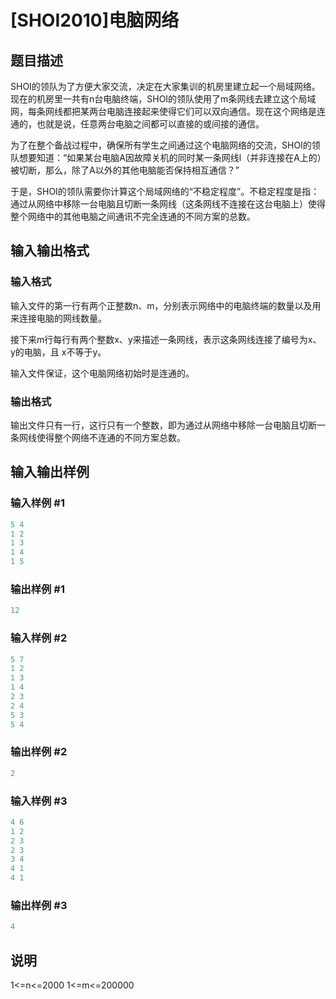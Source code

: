 # [SHOI2010]电脑网络

## 题目描述

SHOI的领队为了方便大家交流，决定在大家集训的机房里建立起一个局域网络。现在的机房里一共有n台电脑终端，SHOI的领队使用了m条网线去建立这个局域网，每条网线都把某两台电脑连接起来使得它们可以双向通信。现在这个网络是连通的，也就是说，任意两台电脑之间都可以直接的或间接的通信。

为了在整个备战过程中，确保所有学生之间通过这个电脑网络的交流，SHOI的领队想要知道：“如果某台电脑A因故障关机的同时某一条网线l（并非连接在A上的）被切断，那么，除了A以外的其他电脑能否保持相互通信？”

于是，SHOI的领队需要你计算这个局域网络的“不稳定程度”。不稳定程度是指：通过从网络中移除一台电脑且切断一条网线（这条网线不连接在这台电脑上）使得整个网络中的其他电脑之间通讯不完全连通的不同方案的总数。

## 输入输出格式

### 输入格式

输入文件的第一行有两个正整数n、m，分别表示网络中的电脑终端的数量以及用来连接电脑的网线数量。

接下来m行每行有两个整数x、y来描述一条网线，表示这条网线连接了编号为x、y的电脑，且 x不等于y。

输入文件保证，这个电脑网络初始时是连通的。

### 输出格式

输出文件只有一行，这行只有一个整数，即为通过从网络中移除一台电脑且切断一条网线使得整个网络不连通的不同方案总数。

## 输入输出样例

### 输入样例 #1

```cpp
5 4
1 2
1 3
1 4
1 5
```


### 输出样例 #1

```cpp
12
```


### 输入样例 #2

```cpp
5 7
1 2
1 3
1 4
2 3
2 4
5 3
5 4
```


### 输出样例 #2

```cpp
2
```


### 输入样例 #3

```cpp
4 6
1 2
2 3
2 3
3 4
4 1
4 1
```


### 输出样例 #3

```cpp
4
```


## 说明

1<=n<=2000 1<=m<=200000

